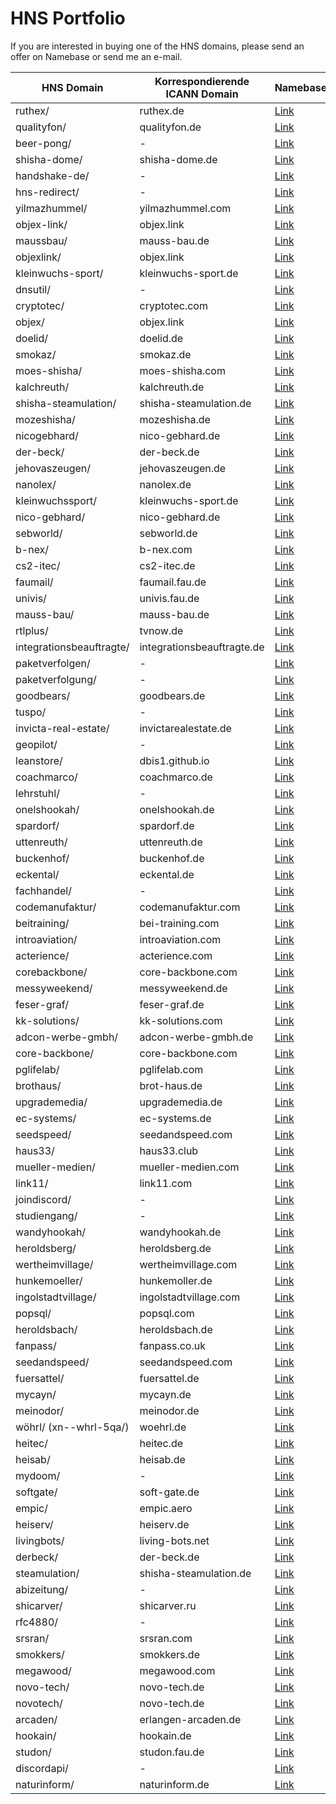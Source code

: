 # HNS Portfolio

If you are interested in buying one of the HNS domains, please send an offer on Namebase or send me an e-mail.

| HNS Domain               | Korrespondierende ICANN Domain | Namebase                                                        |
| ------------------------ | ------------------------------ | --------------------------------------------------------------- |
| ruthex/                  | ruthex.de                      | [Link](https://www.namebase.io/domains/ruthex)                  |
| qualityfon/              | qualityfon.de                  | [Link](https://www.namebase.io/domains/qualityfon)              |
| beer-pong/               | -                              | [Link](https://www.namebase.io/domains/beer-pong)               |
| shisha-dome/             | shisha-dome.de                 | [Link](https://www.namebase.io/domains/shisha-dome)             |
| handshake-de/            | -                              | [Link](https://www.namebase.io/domains/handshake-de)            |
| hns-redirect/            | -                              | [Link](https://www.namebase.io/domains/hns-redirect)            |
| yilmazhummel/            | yilmazhummel.com               | [Link](https://www.namebase.io/domains/yilmazhummel)            |
| objex-link/              | objex.link                     | [Link](https://www.namebase.io/domains/objex-link)              |
| maussbau/                | mauss-bau.de                   | [Link](https://www.namebase.io/domains/maussbau)                |
| objexlink/               | objex.link                     | [Link](https://www.namebase.io/domains/objexlink)               |
| kleinwuchs-sport/        | kleinwuchs-sport.de            | [Link](https://www.namebase.io/domains/kleinwuchs-sport)        |
| dnsutil/                 | -                              | [Link](https://www.namebase.io/domains/dnsutil)                 |
| cryptotec/               | cryptotec.com                  | [Link](https://www.namebase.io/domains/cryptotec)               |
| objex/                   | objex.link                     | [Link](https://www.namebase.io/domains/objex)                   |
| doelid/                  | doelid.de                      | [Link](https://www.namebase.io/domains/doelid)                  |
| smokaz/                  | smokaz.de                      | [Link](https://www.namebase.io/domains/smokaz)                  |
| moes-shisha/             | moes-shisha.com                | [Link](https://www.namebase.io/domains/moes-shisha)             |
| kalchreuth/              | kalchreuth.de                  | [Link](https://www.namebase.io/domains/kalchreuth)              |
| shisha-steamulation/     | shisha-steamulation.de         | [Link](https://www.namebase.io/domains/shisha-steamulation)     |
| mozeshisha/              | mozeshisha.de                  | [Link](https://www.namebase.io/domains/mozeshisha)              |
| nicogebhard/             | nico-gebhard.de                | [Link](https://www.namebase.io/domains/nicogebhard)             |
| der-beck/                | der-beck.de                    | [Link](https://www.namebase.io/domains/der-beck)                |
| jehovaszeugen/           | jehovaszeugen.de               | [Link](https://www.namebase.io/domains/jehovaszeugen)           |
| nanolex/                 | nanolex.de                     | [Link](https://www.namebase.io/domains/nanolex)                 |
| kleinwuchssport/         | kleinwuchs-sport.de            | [Link](https://www.namebase.io/domains/kleinwuchssport)         |
| nico-gebhard/            | nico-gebhard.de                | [Link](https://www.namebase.io/domains/nico-gebhard)            |
| sebworld/                | sebworld.de                    | [Link](https://www.namebase.io/domains/sebworld)                |
| b-nex/                   | b-nex.com                      | [Link](https://www.namebase.io/domains/b-nex)                   |
| cs2-itec/                | cs2-itec.de                    | [Link](https://www.namebase.io/domains/cs2-itec)                |
| faumail/                 | faumail.fau.de                 | [Link](https://www.namebase.io/domains/faumail)                 |
| univis/                  | univis.fau.de                  | [Link](https://www.namebase.io/domains/univis)                  |
| mauss-bau/               | mauss-bau.de                   | [Link](https://www.namebase.io/domains/mauss-bau)               |
| rtlplus/                 | tvnow.de                       | [Link](https://www.namebase.io/domains/rtlplus)                 |
| integrationsbeauftragte/ | integrationsbeauftragte.de     | [Link](https://www.namebase.io/domains/integrationsbeauftragte) |
| paketverfolgen/          | -                              | [Link](https://www.namebase.io/domains/paketverfolgen)          |
| paketverfolgung/         | -                              | [Link](https://www.namebase.io/domains/paketverfolgung)         |
| goodbears/               | goodbears.de                   | [Link](https://www.namebase.io/domains/goodbears)               |
| tuspo/                   | -                              | [Link](https://www.namebase.io/domains/tuspo)                   |
| invicta-real-estate/     | invictarealestate.de           | [Link](https://www.namebase.io/domains/invicta-real-estate)     |
| geopilot/                | -                              | [Link](https://www.namebase.io/domains/geopilot)                |
| leanstore/               | dbis1.github.io                | [Link](https://www.namebase.io/domains/leanstore)               |
| coachmarco/              | coachmarco.de                  | [Link](https://www.namebase.io/domains/coachmarco)              |
| lehrstuhl/               | -                              | [Link](https://www.namebase.io/domains/lehrstuhl)               |
| onelshookah/             | onelshookah.de                 | [Link](https://www.namebase.io/domains/onelshookah)             |
| spardorf/                | spardorf.de                    | [Link](https://www.namebase.io/domains/spardorf)                |
| uttenreuth/              | uttenreuth.de                  | [Link](https://www.namebase.io/domains/uttenreuth)              |
| buckenhof/               | buckenhof.de                   | [Link](https://www.namebase.io/domains/buckenhof)               |
| eckental/                | eckental.de                    | [Link](https://www.namebase.io/domains/eckental)                |
| fachhandel/              | -                              | [Link](https://www.namebase.io/domains/fachhandel)              |
| codemanufaktur/          | codemanufaktur.com             | [Link](https://www.namebase.io/domains/codemanufaktur)          |
| beitraining/             | bei-training.com               | [Link](https://www.namebase.io/domains/beitraining)             |
| introaviation/           | introaviation.com              | [Link](https://www.namebase.io/domains/introaviation)           |
| acterience/              | acterience.com                 | [Link](https://www.namebase.io/domains/acterience)              |
| corebackbone/            | core-backbone.com              | [Link](https://www.namebase.io/domains/corebackbone)            |
| messyweekend/            | messyweekend.de                | [Link](https://www.namebase.io/domains/messyweekend)            |
| feser-graf/              | feser-graf.de                  | [Link](https://www.namebase.io/domains/feser-graf)              |
| kk-solutions/            | kk-solutions.com               | [Link](https://www.namebase.io/domains/kk-solutions)            |
| adcon-werbe-gmbh/        | adcon-werbe-gmbh.de            | [Link](https://www.namebase.io/domains/adcon-werbe-gmbh)        |
| core-backbone/           | core-backbone.com              | [Link](https://www.namebase.io/domains/core-backbone)           |
| pglifelab/               | pglifelab.com                  | [Link](https://www.namebase.io/domains/pglifelab)               |
| brothaus/                | brot-haus.de                   | [Link](https://www.namebase.io/domains/brothaus)                |
| upgrademedia/            | upgrademedia.de                | [Link](https://www.namebase.io/domains/upgrademedia)            |
| ec-systems/              | ec-systems.de                  | [Link](https://www.namebase.io/domains/ec-systems)              |
| seedspeed/               | seedandspeed.com               | [Link](https://www.namebase.io/domains/seedspeed)               |
| haus33/                  | haus33.club                    | [Link](https://www.namebase.io/domains/haus33)                  |
| mueller-medien/          | mueller-medien.com             | [Link](https://www.namebase.io/domains/mueller-medien)          |
| link11/                  | link11.com                     | [Link](https://www.namebase.io/domains/link11)                  |
| joindiscord/             | -                              | [Link](https://www.namebase.io/domains/joindiscord)             |
| studiengang/             | -                              | [Link](https://www.namebase.io/domains/studiengang)             |
| wandyhookah/             | wandyhookah.de                 | [Link](https://www.namebase.io/domains/wandyhookah)             |
| heroldsberg/             | heroldsberg.de                 | [Link](https://www.namebase.io/domains/heroldsberg)             |
| wertheimvillage/         | wertheimvillage.com            | [Link](https://www.namebase.io/domains/wertheimvillage)         |
| hunkemoeller/            | hunkemoller.de                 | [Link](https://www.namebase.io/domains/hunkemoeller)            |
| ingolstadtvillage/       | ingolstadtvillage.com          | [Link](https://www.namebase.io/domains/ingolstadtvillage)       |
| popsql/                  | popsql.com                     | [Link](https://www.namebase.io/domains/popsql)                  |
| heroldsbach/             | heroldsbach.de                 | [Link](https://www.namebase.io/domains/heroldsbach)             |
| fanpass/                 | fanpass.co.uk                  | [Link](https://www.namebase.io/domains/fanpass)                 |
| seedandspeed/            | seedandspeed.com               | [Link](https://www.namebase.io/domains/seedandspeed)            |
| fuersattel/              | fuersattel.de                  | [Link](https://www.namebase.io/domains/fuersattel)              |
| mycayn/                  | mycayn.de                      | [Link](https://www.namebase.io/domains/mycayn)                  |
| meinodor/                | meinodor.de                    | [Link](https://www.namebase.io/domains/meinodor)                |
| wöhrl/ (xn--whrl-5qa/)   | woehrl.de                      | [Link](https://www.namebase.io/domains/xn--whrl-5qa)            |
| heitec/                  | heitec.de                      | [Link](https://www.namebase.io/domains/heitec)                  |
| heisab/                  | heisab.de                      | [Link](https://www.namebase.io/domains/heisab)                  |
| mydoom/                  | -                              | [Link](https://www.namebase.io/domains/mydoom)                  |
| softgate/                | soft-gate.de                   | [Link](https://www.namebase.io/domains/softgate)                |
| empic/                   | empic.aero                     | [Link](https://www.namebase.io/domains/empic)                   |
| heiserv/                 | heiserv.de                     | [Link](https://www.namebase.io/domains/heiserv)                 |
| livingbots/              | living-bots.net                | [Link](https://www.namebase.io/domains/livingbots)              |
| derbeck/                 | der-beck.de                    | [Link](https://www.namebase.io/domains/derbeck)                 |
| steamulation/            | shisha-steamulation.de         | [Link](https://www.namebase.io/domains/steamulation)            |
| abizeitung/              | -                              | [Link](https://www.namebase.io/domains/abizeitung)              |
| shicarver/               | shicarver.ru                   | [Link](https://www.namebase.io/domains/shicarver)               |
| rfc4880/                 | -                              | [Link](https://www.namebase.io/domains/rfc4880)                 |
| srsran/                  | srsran.com                     | [Link](https://www.namebase.io/domains/srsran)                  |
| smokkers/                | smokkers.de                    | [Link](https://www.namebase.io/domains/smokkers)                |
| megawood/                | megawood.com                   | [Link](https://www.namebase.io/domains/megawood)                |
| novo-tech/               | novo-tech.de                   | [Link](https://www.namebase.io/domains/novo-tech)               |
| novotech/                | novo-tech.de                   | [Link](https://www.namebase.io/domains/novotech)                |
| arcaden/                 | erlangen-arcaden.de            | [Link](https://www.namebase.io/domains/arcaden)                 |
| hookain/                 | hookain.de                     | [Link](https://www.namebase.io/domains/hookain)                 |
| studon/                  | studon.fau.de                  | [Link](https://www.namebase.io/domains/studon)                  |
| discordapi/              | -                              | [Link](https://www.namebase.io/domains/discordapi)              |
| naturinform/             | naturinform.de                 | [Link](https://www.namebase.io/domains/naturinform)             |